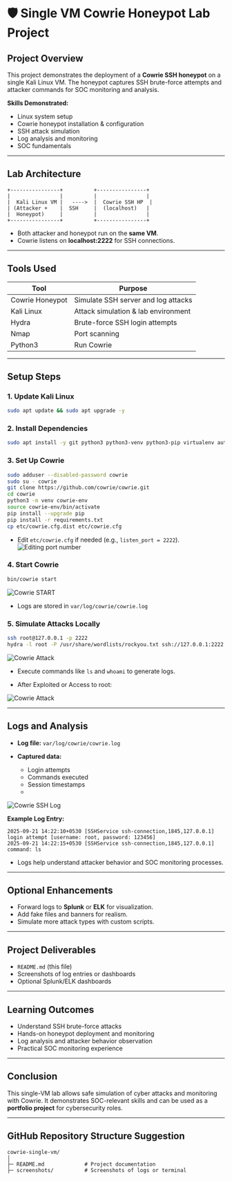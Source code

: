 # 🛡️ Single VM Cowrie Honeypot Lab Project

## Project Overview

This project demonstrates the deployment of a **Cowrie SSH honeypot** on a single Kali Linux VM. The honeypot captures SSH brute-force attempts and attacker commands for SOC monitoring and analysis.

**Skills Demonstrated:**

* Linux system setup
* Cowrie honeypot installation & configuration
* SSH attack simulation
* Log analysis and monitoring
* SOC fundamentals

---

## Lab Architecture

```
+----------------+          +----------------+
|                |          |                |
|  Kali Linux VM |   ---->  |  Cowrie SSH HP  |
| (Attacker +    |  SSH     |  (localhost)   |
|  Honeypot)     |          |                |
+----------------+          +----------------+
```

* Both attacker and honeypot run on the **same VM**.
* Cowrie listens on **localhost:2222** for SSH connections.

---

## Tools Used

| Tool            | Purpose                             |
| --------------- | ----------------------------------- |
| Cowrie Honeypot | Simulate SSH server and log attacks |
| Kali Linux      | Attack simulation & lab environment |
| Hydra           | Brute-force SSH login attempts      |
| Nmap            | Port scanning                       |
| Python3         | Run Cowrie                          |

---

## Setup Steps

### 1. Update Kali Linux

```bash
sudo apt update && sudo apt upgrade -y
```

### 2. Install Dependencies

```bash
sudo apt install -y git python3 python3-venv python3-pip virtualenv authbind
```

### 3. Set Up Cowrie

```bash
sudo adduser --disabled-password cowrie
sudo su - cowrie
git clone https://github.com/cowrie/cowrie.git
cd cowrie
python3 -m venv cowrie-env
source cowrie-env/bin/activate
pip install --upgrade pip
pip install -r requirements.txt
cp etc/cowrie.cfg.dist etc/cowrie.cfg
```

* Edit `etc/cowrie.cfg` if needed (e.g., `listen_port = 2222`).
![Editing port number](screenshots/ssh%20config%20for%20same%20device%20using%201VM.png)

### 4. Start Cowrie

```bash
bin/cowrie start
```
![Cowrie START](screenshots/Cowrie%20start.png)

* Logs are stored in `var/log/cowrie/cowrie.log`

### 5. Simulate Attacks Locally

```bash
ssh root@127.0.0.1 -p 2222
hydra -l root -P /usr/share/wordlists/rockyou.txt ssh://127.0.0.1:2222
```
![Cowrie Attack](screenshots/Attack%201.png)
* Execute commands like `ls` and `whoami` to generate logs.

* After Exploited or Access to root:

![Cowrie Attack](screenshots/Exploited.png)

---

## Logs and Analysis

* **Log file:** `var/log/cowrie/cowrie.log`
* **Captured data:**

  * Login attempts
  * Commands executed
  * Session timestamps
  * 
![Cowrie SSH Log](screenshots/Cowrie%20Logs.png)

**Example Log Entry:**

```
2025-09-21 14:22:10+0530 [SSHService ssh-connection,1845,127.0.0.1] login attempt [username: root, password: 123456]
2025-09-21 14:22:15+0530 [SSHService ssh-connection,1845,127.0.0.1] command: ls
```

* Logs help understand attacker behavior and SOC monitoring processes.

---

## Optional Enhancements

* Forward logs to **Splunk** or **ELK** for visualization.
* Add fake files and banners for realism.
* Simulate more attack types with custom scripts.

---

## Project Deliverables

* `README.md` (this file)
* Screenshots of log entries or dashboards
* Optional Splunk/ELK dashboards

---

## Learning Outcomes

* Understand SSH brute-force attacks
* Hands-on honeypot deployment and monitoring
* Log analysis and attacker behavior observation
* Practical SOC monitoring experience

---

## Conclusion

This single-VM lab allows safe simulation of cyber attacks and monitoring with Cowrie. It demonstrates SOC-relevant skills and can be used as a **portfolio project** for cybersecurity roles.

---

## GitHub Repository Structure Suggestion

```
cowrie-single-vm/
│
├─ README.md             # Project documentation
├─ screenshots/          # Screenshots of logs or terminal
```
